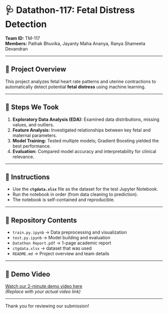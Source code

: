 # 🩺 Datathon-117: Fetal Distress Detection

**Team ID:** TM-117  
**Members:** Pathak Bhuvika, Jayanty Maha Ananya, Ranya Shameeta Devandran  

---

## 🧠 Project Overview
This project analyzes fetal heart rate patterns and uterine contractions to automatically detect potential **fetal distress** using machine learning.

---

## 🧩 Steps We Took
1. **Exploratory Data Analysis (EDA):** Examined data distributions, missing values, and outliers.  
2. **Feature Analysis:** Investigated relationships between key fetal and maternal parameters.  
3. **Model Training:** Tested multiple models; Gradient Boosting yielded the best performance.  
4. **Evaluation:** Compared model accuracy and interpretability for clinical relevance.

---

## 🧾 Instructions
- Use the **`ctgdata.xlsx`** file as the dataset for the test Jupyter Notebook.  
- Run the notebook in order (from data cleaning to prediction).  
- The notebook is self-contained and reproducible.

---

## 📂 Repository Contents
- `train.py.ipynb` → Data preprocessing and visualization  
- `test.py.ipynb` → Model building and evaluation  
- `Datathon Report.pdf` → 1-page academic report
- `ctgdata.xlsx` → dataset that was used 
- `README.md` → Project overview and team details  

---

## 🎥 Demo Video
[Watch our 2-minute demo video here](https://your-video-link.com)  
*(Replace with your actual video link)*

---

Thank you for reviewing our submission!
